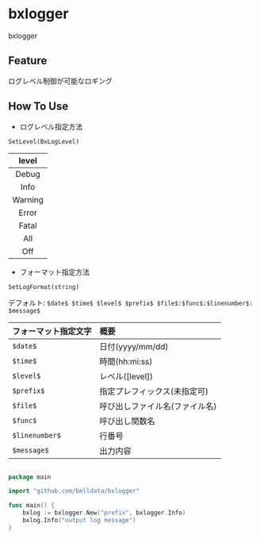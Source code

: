 # bxlogger
bxlogger

## Feature

ログレベル制御が可能なロギング

## How To Use

- ログレベル指定方法

`SetLevel(BxLogLevel)`

| level |
| :--: |
| Debug |
| Info |
| Warning |
| Error | 
| Fatal |
| All |
| Off |

- フォーマット指定方法

`SetLogFormat(string)`

デフォルト: `$date$ $time$ $level$ $prefix$ $file$:$func$:$linenumber$: $message$`

| フォーマット指定文字 | 概要 |
| :-- | :-- |
| `$date$` | 日付(yyyy/mm/dd) |
| `$time$` | 時間(hh:mi:ss) |
| `$level$` | レベル([level]) |
| `$prefix$` | 指定プレフィックス(未指定可) |
| `$file$` | 呼び出しファイル名(ファイル名) |
| `$func$` | 呼び出し関数名 |
| `$linenumber$` | 行番号 |
| `$message$` | 出力内容 |

```go

package main

import "github.com/belldata/bxlogger"

func main() {
    bxlog := bxlogger.New("prefix", bxlogger.Info)
    bxlog.Info("output log message")
}

```
